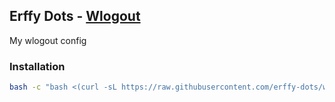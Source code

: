 ## Erffy Dots - [Wlogout](https://github.com/ArtsyMacaw/wlogout)
My wlogout config

### Installation
```sh
bash -c "bash <(curl -sL https://raw.githubusercontent.com/erffy-dots/wlogout/main/install.sh)"
```